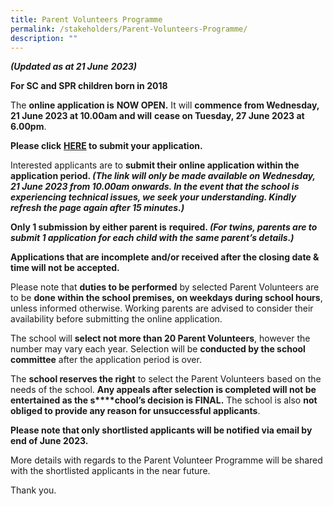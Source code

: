 ```yaml
---
title: Parent Volunteers Programme
permalink: /stakeholders/Parent-Volunteers-Programme/
description: ""
---
```

**_(Updated as at 21 June_** **_2023)_**

**For SC and SPR children born in 2018**

The **online application is** **NOW OPEN.** It will **commence from Wednesday, 21 June 2023 at 10.00am and will** **cease on Tuesday, 27 June 2023 at 6.00pm**.

**Please click** **[HERE](https://form.gov.sg/648ba867d948070011abeeda) to submit your application.**

Interested applicants are to **submit their online application within the application period. _(The link will only be made available on Wednesday, 21 June 2023 from 10.00am onwards. In the event that the school is experiencing technical issues, we seek your understanding. Kindly refresh the page again after 15 minutes.)_**

**Only 1 submission by either parent is** **required. _(For twins, parents are to submit 1 application for each child with the same parent’s details.)_**

**Applications that are incomplete and/or received after the closing date & time will not be accepted.**

Please note that **duties to be performed** by selected Parent Volunteers are to be **done within the school premises, on weekdays during school hours**, unless informed otherwise. Working parents are advised to consider their availability before submitting the online application.

The school will **select not more than 20 Parent Volunteers**, however the number may vary each year. Selection will be **conducted by the school committee** after the application period is over.

The **school reserves the right** to select the Parent Volunteers based on the needs of the school. **Any appeals after selection is completed will not be entertained as the s****chool’s decision is FINAL.** The school is also **not obliged to provide any reason for unsuccessful applicants**.

**Please note that only shortlisted applicants will be notified via email by end of June 2023.**

More details with regards to the Parent Volunteer Programme will be shared with the shortlisted applicants in the near future.

Thank you.